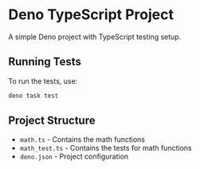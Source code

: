 # Deno TypeScript Project

A simple Deno project with TypeScript testing setup.

## Running Tests

To run the tests, use:

```bash
deno task test
```

## Project Structure

- `math.ts` - Contains the math functions
- `math_test.ts` - Contains the tests for math functions
- `deno.json` - Project configuration 